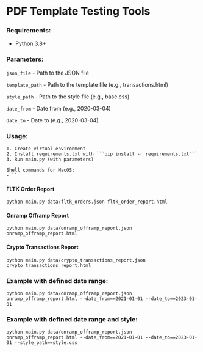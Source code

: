 # PDF Template Testing Tools

### Requirements:
- Python 3.8+

### Parameters:
  `json_file`     - Path to the JSON file

  `template_path` - Path to the template file (e.g., transactions.html)

  `style_path`    - Path to the style file (e.g., base.css)

  `date_from`     - Date from (e.g., 2020-03-04)

  `date_to`       - Date to (e.g., 2020-03-04)

### Usage:
```
1. Create virtual environment
2. Install requirements.txt with ```pip install -r requirements.txt```
3. Run main.py (with parameters)

Shell commands for MacOS:
- ``
```

#### FLTK Order Report
```shell
python main.py data/fltk_orders.json fltk_order_report.html
```

#### Onramp Offramp Report
```shell
python main.py data/onramp_offramp_report.json onramp_offramp_report.html
```

#### Crypto Transactions Report
```shell
python main.py data/crypto_transactions_report.json crypto_transactions_report.html
```

### Example with defined date range:
```shell
python main.py data/onramp_offramp_report.json onramp_offramp_report.html --date_from==2021-01-01 --date_to==2023-01-01
```

### Example with defined date range and style:
```shell
python main.py data/onramp_offramp_report.json onramp_offramp_report.html --date_from==2021-01-01 --date_to==2023-01-01 --style_path==style.css
```